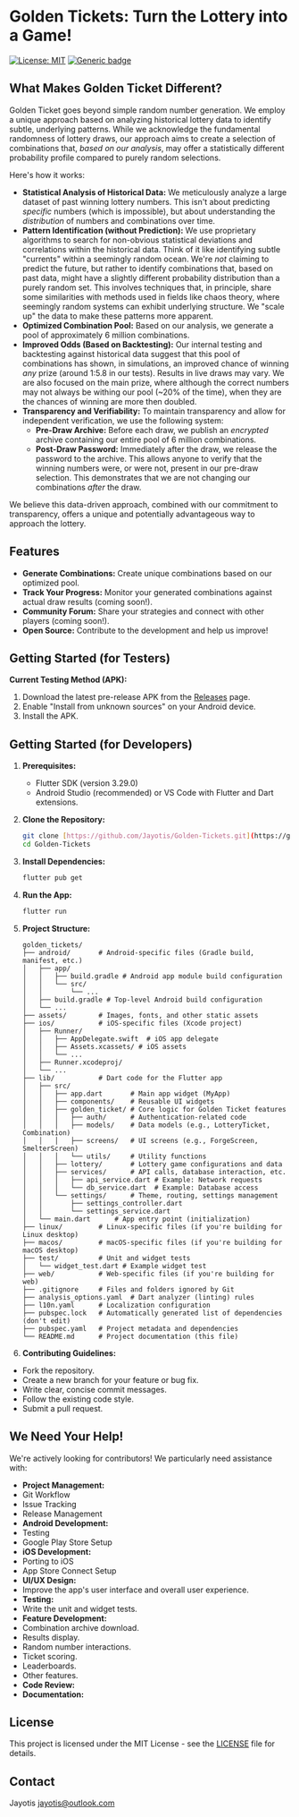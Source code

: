 # Golden Tickets: Turn the Lottery into a Game!

[![License: MIT](https://img.shields.io/badge/License-MIT-yellow.svg)](https://opensource.org/licenses/MIT)
[![Generic badge](https://img.shields.io/badge/Status-Pre--Alpha-yellow.svg)]()

## What Makes Golden Ticket Different?

Golden Ticket goes beyond simple random number generation. We employ a unique approach based on analyzing historical lottery data to identify subtle, underlying patterns. While we acknowledge the fundamental randomness of lottery draws, our approach aims to create a selection of combinations that, *based on our analysis*, may offer a statistically different probability profile compared to purely random selections.

Here's how it works:

*   **Statistical Analysis of Historical Data:** We meticulously analyze a large dataset of past winning lottery numbers.  This isn't about predicting *specific* numbers (which is impossible), but about understanding the *distribution* of numbers and combinations over time.
*   **Pattern Identification (without Prediction):** We use proprietary algorithms to search for non-obvious statistical deviations and correlations within the historical data.  Think of it like identifying subtle "currents" within a seemingly random ocean. We're *not* claiming to predict the future, but rather to identify combinations that, based on past data, might have a slightly different probability distribution than a purely random set.  This involves techniques that, in principle, share some similarities with methods used in fields like chaos theory, where seemingly random systems can exhibit underlying structure. We "scale up" the data to make these patterns more apparent.
*   **Optimized Combination Pool:**  Based on our analysis, we generate a pool of approximately 6 million combinations.
*   **Improved Odds (Based on Backtesting):**  Our internal testing and backtesting against historical data suggest that this pool of combinations has shown, in simulations, an improved chance of winning *any* prize (around 1:5.8 in our tests). Results in live draws may vary. We are also focused on the main prize, where although the correct numbers may not always be withing our pool (~20% of the time), when they are the chances of winning are more then doubled.
*   **Transparency and Verifiability:** To maintain transparency and allow for independent verification, we use the following system:
    *   **Pre-Draw Archive:** Before each draw, we publish an *encrypted* archive containing our entire pool of 6 million combinations.
    *   **Post-Draw Password:** Immediately after the draw, we release the password to the archive. This allows anyone to verify that the winning numbers were, or were not, present in our pre-draw selection.  This demonstrates that we are not changing our combinations *after* the draw.

We believe this data-driven approach, combined with our commitment to transparency, offers a unique and potentially advantageous way to approach the lottery.

## Features

*   **Generate Combinations:** Create unique combinations based on our optimized pool.
*   **Track Your Progress:** Monitor your generated combinations against actual draw results (coming soon!).
*   **Community Forum:** Share your strategies and connect with other players (coming soon!).
*   **Open Source:** Contribute to the development and help us improve!

## Getting Started (for Testers)

**Current Testing Method (APK):**

1.  Download the latest pre-release APK from the [Releases](https://github.com/Jayotis/Golden-Tickets/releases/tag/0.1.0%2B1) page.
2.  Enable "Install from unknown sources" on your Android device.
3.  Install the APK.

## Getting Started (for Developers)

1.  **Prerequisites:**
    *   Flutter SDK (version 3.29.0)
    *   Android Studio (recommended) or VS Code with Flutter and Dart extensions.
      

2.  **Clone the Repository:**

    ```bash
    git clone [https://github.com/Jayotis/Golden-Tickets.git](https://github.com/Jayotis/Golden-Tickets.git)
    cd Golden-Tickets
    ```

3.  **Install Dependencies:**

    ```bash
    flutter pub get
    ```

4.  **Run the App:**

    ```bash
    flutter run
    ```
5.  **Project Structure:**

    ```
    golden_tickets/
    ├── android/       # Android-specific files (Gradle build, manifest, etc.)
    │   ├── app/
    │   │   ├── build.gradle # Android app module build configuration
    │   │   └── src/
    │   │       └── ...
    │   ├── build.gradle # Top-level Android build configuration
    │   └── ...
    ├── assets/        # Images, fonts, and other static assets
    ├── ios/           # iOS-specific files (Xcode project)
    │   ├── Runner/
    │   │   ├── AppDelegate.swift  # iOS app delegate
    │   │   ├── Assets.xcassets/ # iOS assets
    │   │   └── ...
    │   ├── Runner.xcodeproj/
    │   └── ...
    ├── lib/           # Dart code for the Flutter app
    │   ├── src/
    │   │   ├── app.dart       # Main app widget (MyApp)
    │   │   ├── components/    # Reusable UI widgets
    │   │   ├── golden_ticket/ # Core logic for Golden Ticket features
    │   │   │   ├── auth/      # Authentication-related code
    │   │   │   ├── models/    # Data models (e.g., LotteryTicket, Combination)
    │   │   │   ├── screens/   # UI screens (e.g., ForgeScreen, SmelterScreen)
    │   │   │   └── utils/     # Utility functions
    │   │   ├── lottery/       # Lottery game configurations and data
    │   │   ├── services/      # API calls, database interaction, etc.
    │   │   │   ├── api_service.dart # Example: Network requests
    │   │   │   └── db_service.dart  # Example: Database access
    │   │   └── settings/      # Theme, routing, settings management
    │   │       ├── settings_controller.dart
    │   │       └── settings_service.dart
    │   └── main.dart      # App entry point (initialization)
    ├── linux/         # Linux-specific files (if you're building for Linux desktop)
    ├── macos/         # macOS-specific files (if you're building for macOS desktop)
    ├── test/          # Unit and widget tests
    │   └── widget_test.dart # Example widget test
    ├── web/           # Web-specific files (if you're building for web)
    ├── .gitignore     # Files and folders ignored by Git
    ├── analysis_options.yaml  # Dart analyzer (linting) rules
    ├── l10n.yaml      # Localization configuration
    ├── pubspec.lock   # Automatically generated list of dependencies (don't edit)
    ├── pubspec.yaml   # Project metadata and dependencies
    └── README.md      # Project documentation (this file)
    ```

7.  **Contributing Guidelines:**
 * Fork the repository.
 * Create a new branch for your feature or bug fix.
 * Write clear, concise commit messages.
 * Follow the existing code style.
 * Submit a pull request.

## We Need Your Help!

We're actively looking for contributors! We particularly need assistance with:

*   **Project Management:**
 *   Git Workflow
 *   Issue Tracking
 *   Release Management
*   **Android Development:**
 *   Testing
 *   Google Play Store Setup
*   **iOS Development:**
 *   Porting to iOS
 *   App Store Connect Setup
*   **UI/UX Design:**
 *   Improve the app's user interface and overall user experience.
*   **Testing:**
 *   Write the unit and widget tests.
*   **Feature Development:**
   *   Combination archive download.
   *   Results display.
   *   Random number interactions.
   *   Ticket scoring.
   *   Leaderboards.
   *   Other features.
*   **Code Review:**
*   **Documentation:**

## License

This project is licensed under the MIT License - see the [LICENSE](LICENSE) file for details.


## Contact

Jayotis jayotis@outlook.com
